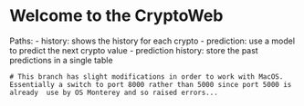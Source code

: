 # Welcome to the CryptoWeb
Paths: 
    - history: shows the history for each crypto
    - prediction: use a model to predict the next crypto value
    - prediction history: store the past predictions in a single table
    
    # This branch has slight modifications in order to work with MacOS. Essentially a switch to port 8000 rather than 5000 since port 5000 is already  use by OS Monterey and so raised errors...
